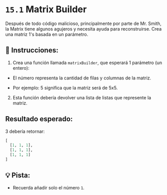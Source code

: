# `15.1` Matrix Builder

Después de todo código malicioso, principalmente por parte de Mr. Smith, la Matrix tiene algunos agujeros
y necesita ayuda para reconstruirse. Crea una matriz 1's basada en un parámetro.

## 📝 Instrucciones:

1. Crea una función llamada `matrixBuilder`, que esperará 1 parámetro (un entero):

+ El número representa la cantidad de filas y columnas de la matriz. 

+ Por ejemplo: 5 significa que la matriz será de 5x5.

2. Esta función debería devolver una lista de listas que represente la matriz. 

## Resultado esperado:

3 debería retornar:

```py
[
  [1, 1, 1],
  [1, 1, 1],
  [1, 1, 1]
]
```

## 💡 Pista:

+ Recuerda añadir solo el número `1`.
